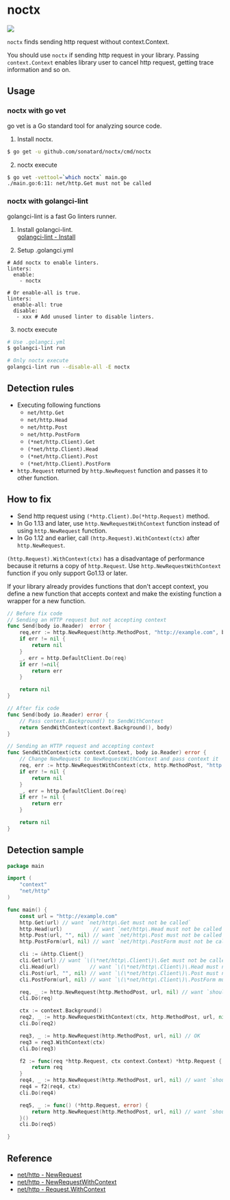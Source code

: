 # noctx

![](https://github.com/sonatard/noctx/workflows/CI/badge.svg)

`noctx` finds sending http request without context.Context.

You should use `noctx` if sending http request in your library.
Passing `context.Context` enables library user to cancel http request, getting trace information and so on.

## Usage


### noctx with go vet

go vet is a Go standard tool for analyzing source code.

1. Install noctx.
```sh
$ go get -u github.com/sonatard/noctx/cmd/noctx
```

2. noctx execute
```sh
$ go vet -vettool=`which noctx` main.go
./main.go:6:11: net/http.Get must not be called
```

### noctx with golangci-lint

golangci-lint is a fast Go linters runner.

1. Install golangci-lint.  
[golangci-lint - Install](https://golangci-lint.run/usage/install/)

2. Setup .golangci.yml
```yaml:
# Add noctx to enable linters.
linters:
  enable:
    - noctx

# Or enable-all is true.
linters:
  enable-all: true
  disable:
   - xxx # Add unused linter to disable linters.
```

3. noctx execute
```sh
# Use .golangci.yml
$ golangci-lint run

# Only noctx execute
golangci-lint run --disable-all -E noctx
```

## Detection rules
- Executing following functions
  - `net/http.Get`
  - `net/http.Head`
  - `net/http.Post`
  - `net/http.PostForm`
  - `(*net/http.Client).Get`
  - `(*net/http.Client).Head`
  - `(*net/http.Client).Post`
  - `(*net/http.Client).PostForm`
- `http.Request` returned by `http.NewRequest` function and passes it to other function.

## How to fix
- Send http request using `(*http.Client).Do(*http.Request)` method.
- In Go 1.13 and later, use `http.NewRequestWithContext` function instead of using `http.NewRequest` function.
- In Go 1.12 and earlier, call `(http.Request).WithContext(ctx)` after `http.NewRequest`.

`(http.Request).WithContext(ctx)` has a disadvantage of performance because it returns a copy of `http.Request`. Use `http.NewRequestWithContext` function if you only support Go1.13 or later.


If your library already provides functions that don't accept context, you define a new function that accepts context and make the existing function a wrapper for a new function.


```go
// Before fix code
// Sending an HTTP request but not accepting context
func Send(body io.Reader)  error {
    req,err := http.NewRequest(http.MethodPost, "http://example.com", body)
    if err != nil {
        return nil
    }
    _, err = http.DefaultClient.Do(req)
    if err !=nil{
        return err
    }

    return nil
}
```

```go
// After fix code
func Send(body io.Reader) error {
    // Pass context.Background() to SendWithContext
    return SendWithContext(context.Background(), body)
}

// Sending an HTTP request and accepting context
func SendWithContext(ctx context.Context, body io.Reader) error {
    // Change NewRequest to NewRequestWithContext and pass context it
    req, err := http.NewRequestWithContext(ctx, http.MethodPost, "http://example.com", body)
    if err != nil {
        return nil
    }
    _, err = http.DefaultClient.Do(req)
    if err != nil {
        return err
    }

    return nil
}
```

## Detection sample

```go
package main

import (
	"context"
	"net/http"
)

func main() {
	const url = "http://example.com"
	http.Get(url) // want `net/http\.Get must not be called`
	http.Head(url)          // want `net/http\.Head must not be called`
	http.Post(url, "", nil) // want `net/http\.Post must not be called`
	http.PostForm(url, nil) // want `net/http\.PostForm must not be called`

	cli := &http.Client{}
	cli.Get(url) // want `\(\*net/http\.Client\)\.Get must not be called`
	cli.Head(url)          // want `\(\*net/http\.Client\)\.Head must not be called`
	cli.Post(url, "", nil) // want `\(\*net/http\.Client\)\.Post must not be called`
	cli.PostForm(url, nil) // want `\(\*net/http\.Client\)\.PostForm must not be called`

	req, _ := http.NewRequest(http.MethodPost, url, nil) // want `should rewrite http.NewRequestWithContext or add \(\*Request\).WithContext`
	cli.Do(req)

	ctx := context.Background()
	req2, _ := http.NewRequestWithContext(ctx, http.MethodPost, url, nil) // OK
	cli.Do(req2)

	req3, _ := http.NewRequest(http.MethodPost, url, nil) // OK
	req3 = req3.WithContext(ctx)
	cli.Do(req3)

	f2 := func(req *http.Request, ctx context.Context) *http.Request {
		return req
	}
	req4, _ := http.NewRequest(http.MethodPost, url, nil) // want `should rewrite http.NewRequestWithContext or add \(\*Request\).WithContext`
	req4 = f2(req4, ctx)
	cli.Do(req4)

	req5, _ := func() (*http.Request, error) {
		return http.NewRequest(http.MethodPost, url, nil) // want `should rewrite http.NewRequestWithContext or add \(\*Request\).WithContext`
	}()
	cli.Do(req5)

}
```

## Reference
- [net/http - NewRequest](https://golang.org/pkg/net/http/#NewRequest)
- [net/http - NewRequestWithContext](https://golang.org/pkg/net/http/#NewRequestWithContext)
- [net/http - Request.WithContext](https://golang.org/pkg/net/http/#Request.WithContext)

